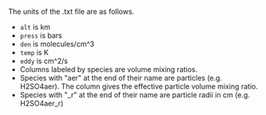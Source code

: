 The units of the .txt file are as follows.
- `alt` is km
- `press` is bars
- `den` is molecules/cm^3
- `temp` is K
- `eddy` is cm^2/s
- Columns labeled by species are volume mixing ratios.
- Species with "aer" at the end of their name are particles (e.g. H2SO4aer). The column gives the effective particle volume mixing ratio.
- Species with "_r" at the end of their name are particle radii in cm (e.g. H2SO4aer_r)



